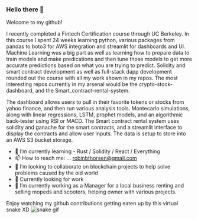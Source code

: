 ### Hello there 👋

Welcome to my github!

I recently completed a Fintech Certification course through UC Berkeley. In this course I spent 24 weeks learning python, various packages from pandas to boto3 for AWS integration and streamlit for dashboards and UI.
Machine Learning was a big part as well as learning how to prepare data to train models and make predications and then tune those models to get more accurate predictions based on what you are trying to predict.
Solidity and smart contract development as well as full-stack dapp development rounded out the course with all my work shown in my repos.
The most interesting repos currently in my arsenal would be the crypto-stock-dashboard, and the Smart_contract-rental-system.

The dashboard allows users to pull in their favorite tokens or stocks from yahoo finance, and then run various analysis tools. Montecarlo simulations, along with linear regressions, LSTM, prophet models, and an algorithmic back-tester using RSI or MACD.
The Smart contract rental system uses solidity and ganache for the smart contracts, and a streamlit interface to display the contracts and allow user inputs. The data is setup to store into an AWS S3 bucket storage.

- 🌱 I’m currently learning - Rust / Solidity / React / Everything
- 📫 How to reach me: ... robinbthorsen@gmail.com
- 👯 I’m looking to collaborate on blockchain projects to help solve problems caused by the old world
- 💬 Currently looking for work
- 🔭 I’m currently working as a Manager for a local business renting and selling mopeds and scooters, helping owner with various projects.

Enjoy watching my github contributions getting eaten up by this virtual snake XD
![snake gif](https://github.com/jedandroby/jedandroby/blob/output/github-contribution-grid-snake.svg)
